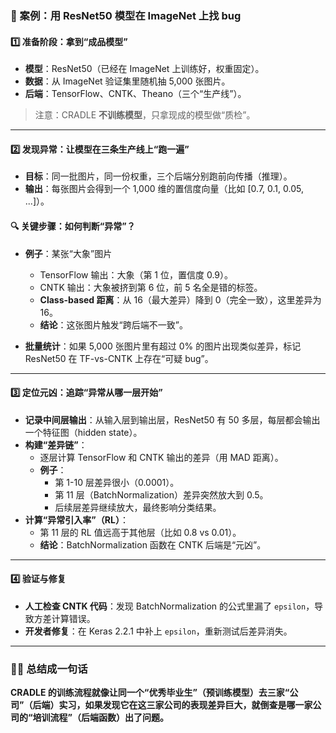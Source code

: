 ### 🎯 案例：用 ResNet50 模型在 ImageNet 上找 bug

#### 1️⃣ 准备阶段：拿到“成品模型”
- **模型**：ResNet50（已经在 ImageNet 上训练好，权重固定）。
- **数据**：从 ImageNet 验证集里随机抽 5,000 张图片。
- **后端**：TensorFlow、CNTK、Theano（三个“生产线”）。

> 注意：CRADLE **不训练模型**，只拿现成的模型做“质检”。

---

#### 2️⃣ 发现异常：让模型在三条生产线上“跑一遍”
- **目标**：同一批图片，同一份权重，三个后端分别跑前向传播（推理）。
- **输出**：每张图片会得到一个 1,000 维的置信度向量（比如 [0.7, 0.1, 0.05, ...]）。

#### 🔍 关键步骤：如何判断“异常”？
- **例子**：某张“大象”图片
  - TensorFlow 输出：大象（第 1 位，置信度 0.9）。
  - CNTK 输出：大象被挤到第 6 位，前 5 名全是错的标签。
  - **Class-based 距离**：从 16（最大差异）降到 0（完全一致），这里差异为 16。
  - **结论**：这张图片触发“跨后端不一致”。

- **批量统计**：如果 5,000 张图片里有超过 0% 的图片出现类似差异，标记 ResNet50 在 TF-vs-CNTK 上存在“可疑 bug”。

---

#### 3️⃣ 定位元凶：追踪“异常从哪一层开始”
- **记录中间层输出**：从输入层到输出层，ResNet50 有 50 多层，每层都会输出一个特征图（hidden state）。
- **构建“差异链”**：
  - 逐层计算 TensorFlow 和 CNTK 输出的差异（用 MAD 距离）。
  - **例子**：
    - 第 1-10 层差异很小（0.0001）。
    - 第 11 层（BatchNormalization）差异突然放大到 0.5。
    - 后续层差异继续放大，最终影响分类结果。
- **计算“异常引入率”（RL）**：
  - 第 11 层的 RL 值远高于其他层（比如 0.8 vs 0.01）。
  - **结论**：BatchNormalization 函数在 CNTK 后端是“元凶”。

---

#### 4️⃣ 验证与修复
- **人工检查 CNTK 代码**：发现 BatchNormalization 的公式里漏了 `epsilon`，导致方差计算错误。
- **开发者修复**：在 Keras 2.2.1 中补上 `epsilon`，重新测试后差异消失。

---

### 🧑‍🏫 总结成一句话
**CRADLE 的训练流程就像让同一个“优秀毕业生”（预训练模型）去三家“公司”（后端）实习，如果发现它在这三家公司的表现差异巨大，就倒查是哪一家公司的“培训流程”（后端函数）出了问题。**